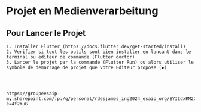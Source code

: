 # Projet en Medienverarbeitung

## Pour Lancer le Projet
    1. Installer Flutter (https://docs.flutter.dev/get-started/install)
    2. Verifier si tout les outils sont bien installer en lancant dans le terminal ou editeur de commande (Flutter doctor)
    3. Lancer le projet par la commande (Flutter Run) ou alors utiliser le symbole de demarrage de projet que votre Editeur propose (▶️)




    https://groupeesaip-my.sharepoint.com/:p:/g/personal/rdesjames_ing2024_esaip_org/EYIIdxRM225BnuRoizIo0Q4BJwgZdwKhZ5BiihMATiqgFQ?e=4f2YuG
